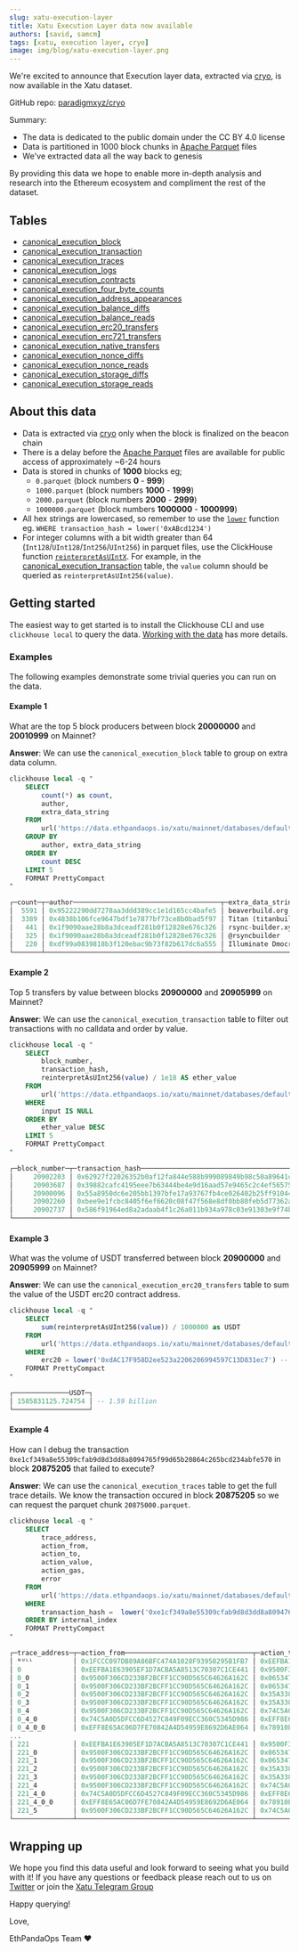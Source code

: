 ```yaml
---
slug: xatu-execution-layer
title: Xatu Execution Layer data now available
authors: [savid, samcm]
tags: [xatu, execution layer, cryo]
image: img/blog/xatu-execution-layer.png
---
```


We're excited to announce that Execution layer data, extracted via [cryo](https://github.com/paradigmxyz/cryo), is now available in the Xatu dataset.

GitHub repo: [paradigmxyz/cryo](https://github.com/paradigmxyz/cryo)

Summary:

- The data is dedicated to the public domain under the CC BY 4.0 license
- Data is partitioned in 1000 block chunks in [Apache Parquet](https://parquet.apache.org) files
- We've extracted data all the way back to genesis

By providing this data we hope to enable more in-depth analysis and research into the Ethereum ecosystem and compliment the rest of the dataset.

## Tables

- [canonical_execution_block](/data/xatu/schema/canonical_execution_#canonical_execution_block)
- [canonical_execution_transaction](/data/xatu/schema/canonical_execution_#canonical_execution_transaction)
- [canonical_execution_traces](/data/xatu/schema/canonical_execution_#canonical_execution_traces)
- [canonical_execution_logs](/data/xatu/schema/canonical_execution_#canonical_execution_logs)
- [canonical_execution_contracts](/data/xatu/schema/canonical_execution_#canonical_execution_contracts)
- [canonical_execution_four_byte_counts](/data/xatu/schema/canonical_execution_#canonical_execution_four_byte_counts)
- [canonical_execution_address_appearances](/data/xatu/schema/canonical_execution_#canonical_execution_address_appearances)
- [canonical_execution_balance_diffs](/data/xatu/schema/canonical_execution_#canonical_execution_balance_diffs)
- [canonical_execution_balance_reads](/data/xatu/schema/canonical_execution_#canonical_execution_balance_reads)
- [canonical_execution_erc20_transfers](/data/xatu/schema/canonical_execution_#canonical_execution_erc20_transfers)
- [canonical_execution_erc721_transfers](/data/xatu/schema/canonical_execution_#canonical_execution_erc721_transfers)
- [canonical_execution_native_transfers](/data/xatu/schema/canonical_execution_#canonical_execution_native_transfers)
- [canonical_execution_nonce_diffs](/data/xatu/schema/canonical_execution_#canonical_execution_nonce_diffs)
- [canonical_execution_nonce_reads](/data/xatu/schema/canonical_execution_#canonical_execution_nonce_reads)
- [canonical_execution_storage_diffs](/data/xatu/schema/canonical_execution_#canonical_execution_storage_diffs)
- [canonical_execution_storage_reads](/data/xatu/schema/canonical_execution_#canonical_execution_storage_reads)

## About this data

- Data is extracted via [cryo](https://github.com/paradigmxyz/cryo) only when the block is finalized on the beacon chain
- There is a delay before the [Apache Parquet](https://parquet.apache.org) files are available for public access of approximately ~6-24 hours
- Data is stored in chunks of **1000** blocks eg;
    - `0.parquet` (block numbers **0** - **999**)
    - `1000.parquet` (block numbers **1000** - **1999**)
    - `2000.parquet` (block numbers **2000** - **2999**)
    - `1000000.parquet` (block numbers **1000000** - **1000999**)
- All hex strings are lowercased, so remember to use the [`lower`](https://clickhouse.com/docs/en/sql-reference/functions/string-functions#lower) function eg. `WHERE transaction_hash = lower('0xABcd1234')`
- For integer columns with a bit width greater than 64 (`Int128`/`UInt128`/`Int256`/`UInt256`) in parquet files, use the ClickHouse function [`reinterpretAsUIntX`](https://clickhouse.com/docs/en/sql-reference/functions/type-conversion-functions#reinterpretasuint256). For example, in the [canonical_execution_transaction](/data/xatu/schema/canonical_execution_#canonical_execution_transaction) table, the `value` column should be queried as `reinterpretAsUInt256(value)`.

## Getting started

The easiest way to get started is to install the Clickhouse CLI and use `clickhouse local` to query the data. [Working with the data](/data/xatu/#working-with-the-data) has more details.

### Examples

The following examples demonstrate some trivial queries you can run on the data.

#### Example 1

What are the top 5 block producers between block **20000000** and **20010999** on Mainnet?

**Answer**: We can use the `canonical_execution_block` table to group on extra data column.

```sql
clickhouse local -q "
    SELECT
        count(*) as count,
        author,
        extra_data_string
    FROM
        url('https://data.ethpandaops.io/xatu/mainnet/databases/default/canonical_execution_block/1000/{20000..20010}000.parquet', 'Parquet') 
    GROUP BY
        author, extra_data_string
    ORDER BY
        count DESC
    LIMIT 5
    FORMAT PrettyCompact
"

┌─count─┬─author─────────────────────────────────────┬─extra_data_string───────────────┐
│  5591 │ 0x95222290dd7278aa3ddd389cc1e1d165cc4bafe5 │ beaverbuild.org                 │
│  3389 │ 0x4838b106fce9647bdf1e7877bf73ce8b0bad5f97 │ Titan (titanbuilder.xyz)        │
│   441 │ 0x1f9090aae28b8a3dceadf281b0f12828e676c326 │ rsync-builder.xyz               │
│   325 │ 0x1f9090aae28b8a3dceadf281b0f12828e676c326 │ @rsyncbuilder                   │
│   220 │ 0xdf99a0839818b3f120ebac9b73f82b617dc6a555 │ Illuminate Dmocratize Dstribute │
└───────┴────────────────────────────────────────────┴─────────────────────────────────┘
```

#### Example 2

Top 5 transfers by value between blocks **20900000** and **20905999** on Mainnet?

**Answer**: We can use the `canonical_execution_transaction` table to filter out transactions with no calldata and order by value.

```sql
clickhouse local -q "
    SELECT
        block_number,
        transaction_hash,
        reinterpretAsUInt256(value) / 1e18 AS ether_value
    FROM 
        url('https://data.ethpandaops.io/xatu/mainnet/databases/default/canonical_execution_transaction/1000/{20900..20905}000.parquet', 'Parquet') 
    WHERE 
        input IS NULL
    ORDER BY 
        ether_value DESC
    LIMIT 5
    FORMAT PrettyCompact
"

┌─block_number─┬─transaction_hash───────────────────────────────────────────────────┬────────ether_value─┐
│     20902203 │ 0x62927f22026352b0af12fa844e588b999089849b98c50a89641cd19d69dfac35 │ 14008.381015295294 │
│     20903687 │ 0x39882cafc4195eee7b63444be4e9d16aad57e9465c2c4ef565758fa559a4e9f8 │  8444.154971169999 │
│     20900096 │ 0x55a8950dc6e205bb1397bfe17a93767fb4ce026402b25ff9104476108b5d8807 │  8357.538338940001 │
│     20902260 │ 0xbee9e1fcbc8405f6ef6620c08f47f568e8df0bb80feb5d77362aaf0e38e123a5 │  7572.340613229151 │
│     20902737 │ 0x586f91964ed8a2adaab4f1c26a011b934a978c03e91303e9f74b206541fe9e21 │               6800 │
└──────────────┴────────────────────────────────────────────────────────────────────┴────────────────────┘
```

#### Example 3

What was the volume of USDT transferred between block **20900000** and **20905999** on Mainnet?

**Answer**: We can use the `canonical_execution_erc20_transfers` table to sum the value of the USDT erc20 contract address.

```sql
clickhouse local -q "
    SELECT
        sum(reinterpretAsUInt256(value)) / 1000000 as USDT
    FROM
        url('https://data.ethpandaops.io/xatu/mainnet/databases/default/canonical_execution_erc20_transfers/1000/{20900..20905}000.parquet', 'Parquet')
    WHERE 
        erc20 = lower('0xdAC17F958D2ee523a2206206994597C13D831ec7') -- USDT erc20 contract address
    FORMAT PrettyCompact
"

┌──────────────USDT─┐
│ 1585831125.724754 │ -- 1.59 billion
└───────────────────┘
```

#### Example 4

How can I debug the transaction `0xe1cf349a8e55309cfab9d8d3dd8a8094765f99d65b20864c265bcd234abfe570` in block **20875205** that failed to execute?

**Answer**: We can use the `canonical_execution_traces` table to get the full trace details. We know the transaction occured in block **20875205** so we can request the parquet chunk `20875000.parquet`.

```sql
clickhouse local -q "
    SELECT
        trace_address,
        action_from,
        action_to,
        action_value,
        action_gas,
        error
    FROM
        url('https://data.ethpandaops.io/xatu/mainnet/databases/default/canonical_execution_traces/1000/20875000.parquet', 'Parquet')
    WHERE 
        transaction_hash =  lower('0xe1cf349a8e55309cfab9d8d3dd8a8094765f99d65b20864c265bcd234abfe570')
    ORDER BY internal_index
    FORMAT PrettyCompact
"

┌─trace_address─┬─action_from────────────────────────────────┬─action_to──────────────────────────────────┬─action_value─┬─action_gas─┬─error──────┐
│ ᴺᵁᴸᴸ          │ 0x1FCCC097DB89A86BFC474A1028F93958295B1FB7 │ 0xEEFBA1E63905EF1D7ACBA5A8513C70307C1CE441 │ 0            │   29587220 │ Reverted   │
│ 0             │ 0xEEFBA1E63905EF1D7ACBA5A8513C70307C1CE441 │ 0x9500F306CD233BF2BCFF1CC90D565C64626A162C │ 0            │   28883047 │ ᴺᵁᴸᴸ       │
│ 0_0           │ 0x9500F306CD233BF2BCFF1CC90D565C64626A162C │ 0x065347C1DD7A23AA043E3844B4D0746FF7715246 │ 0            │   28421311 │ ᴺᵁᴸᴸ       │
│ 0_1           │ 0x9500F306CD233BF2BCFF1CC90D565C64626A162C │ 0x065347C1DD7A23AA043E3844B4D0746FF7715246 │ 0            │   28405020 │ ᴺᵁᴸᴸ       │
│ 0_2           │ 0x9500F306CD233BF2BCFF1CC90D565C64626A162C │ 0x35A338522A435D46F77BE32C70E215B813D0E3AC │ 0            │   28394712 │ ᴺᵁᴸᴸ       │
│ 0_3           │ 0x9500F306CD233BF2BCFF1CC90D565C64626A162C │ 0x35A338522A435D46F77BE32C70E215B813D0E3AC │ 0            │   28391907 │ ᴺᵁᴸᴸ       │
│ 0_4           │ 0x9500F306CD233BF2BCFF1CC90D565C64626A162C │ 0x74C5A0D5DFCC6D4527C849F09ECC360C5345D986 │ 0            │   28384423 │ ᴺᵁᴸᴸ       │
│ 0_4_0         │ 0x74C5A0D5DFCC6D4527C849F09ECC360C5345D986 │ 0xEFF8E65AC06D7FE70842A4D54959E8692D6AE064 │ 0            │   27898562 │ ᴺᵁᴸᴸ       │
│ 0_4_0_0       │ 0xEFF8E65AC06D7FE70842A4D54959E8692D6AE064 │ 0x78910E1DFE6DF94EA7EEC54B25921673DB0E2A06 │ 0            │   27457785 │ ᴺᵁᴸᴸ       │
...
│ 221           │ 0xEEFBA1E63905EF1D7ACBA5A8513C70307C1CE441 │ 0x9500F306CD233BF2BCFF1CC90D565C64626A162C │ 0            │      67576 │ Out of gas │
│ 221_0         │ 0x9500F306CD233BF2BCFF1CC90D565C64626A162C │ 0x065347C1DD7A23AA043E3844B4D0746FF7715246 │ 0            │      62480 │ ᴺᵁᴸᴸ       │
│ 221_1         │ 0x9500F306CD233BF2BCFF1CC90D565C64626A162C │ 0x065347C1DD7A23AA043E3844B4D0746FF7715246 │ 0            │      48158 │ ᴺᵁᴸᴸ       │
│ 221_2         │ 0x9500F306CD233BF2BCFF1CC90D565C64626A162C │ 0x35A338522A435D46F77BE32C70E215B813D0E3AC │ 0            │      45036 │ ᴺᵁᴸᴸ       │
│ 221_3         │ 0x9500F306CD233BF2BCFF1CC90D565C64626A162C │ 0x35A338522A435D46F77BE32C70E215B813D0E3AC │ 0            │      44200 │ ᴺᵁᴸᴸ       │
│ 221_4         │ 0x9500F306CD233BF2BCFF1CC90D565C64626A162C │ 0x74C5A0D5DFCC6D4527C849F09ECC360C5345D986 │ 0            │      41145 │ ᴺᵁᴸᴸ       │
│ 221_4_0       │ 0x74C5A0D5DFCC6D4527C849F09ECC360C5345D986 │ 0xEFF8E65AC06D7FE70842A4D54959E8692D6AE064 │ 0            │      13996 │ ᴺᵁᴸᴸ       │
│ 221_4_0_0     │ 0xEFF8E65AC06D7FE70842A4D54959E8692D6AE064 │ 0x78910E1DFE6DF94EA7EEC54B25921673DB0E2A06 │ 0            │      13345 │ ᴺᵁᴸᴸ       │
│ 221_5         │ 0x9500F306CD233BF2BCFF1CC90D565C64626A162C │ 0x74C5A0D5DFCC6D4527C849F09ECC360C5345D986 │ 0            │       6184 │ Out of gas │
└───────────────┴────────────────────────────────────────────┴────────────────────────────────────────────┴──────────────┴────────────┴────────────┘
```

## Wrapping up

We hope you find this data useful and look forward to seeing what you build with it! If you have any questions or feedback please reach out to us on [Twitter](https://twitter.com/ethpandaops) or join the [Xatu Telegram Group](https://t.me/+JanoQFu_nO8yNzQ1)

Happy querying!

Love,

EthPandaOps Team ❤️
